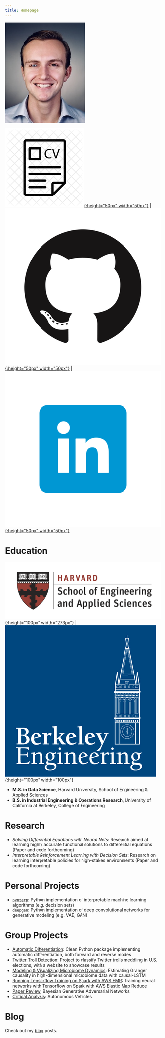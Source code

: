 ```yaml
---
title: Homepage
---
```


<!--
{:.no_toc}
*  
{: toc} -->

![headshot](pics/headshot.jpg)

[![resume](pics/resume-cv-logo.png){:height="50px" width="50px"}](http://dylanrandle.github.io/DylanRandleResume.pdf) | [![gitlogo](pics/GitHub-Mark.png){:height="50px" width="50px"}](https://github.com/dylanrandle) | [![linkedinlogo](pics/linkedin.png){:height="50px" width="50px"}](https://linkedin.com/in/dylanrandle/)

# Education

![harvard](pics/SEASLogo.png){:height="100px" width="273px"} | ![berkeley](pics/berkeley-engineering-logo.jpg){:height="100px" width="100px"}

- **M.S. in Data Science**, Harvard University, School of Engineering & Applied Sciences
- **B.S. in Industrial Engineering & Operations Research**, University of California at Berkeley, College of Engineering

# Research
- *Solving Differential Equations with Neural Nets*: Research aimed at learning highly accurate functional solutions to differential equations (Paper and code forthcoming)
- *Interpretable Reinforcement Learning with Decision Sets*: Research on learning interpretable policies for high-stakes environments (Paper and code forthcoming)

# Personal Projects
- [`pynterp`](https://github.com/dylanrandle/pynterp): Python implementation of interpretable machine learning algorithms (e.g. decision sets)
- [`deepgen`](https://github.com/dylanrandle/deepgen): Python implementation of deep convolutional networks for generative modeling (e.g. VAE, GAN)

# Group Projects
- [Automatic Differentiation](https://github.com/dylanrandle/autograd): Clean Python package implementing automatic differentiation, both forward and reverse modes
- [Twitter Troll Detection](https://dylanrandle.github.io/troll_classification): Project to classify Twitter trolls meddling in U.S. elections, with a website to showcase results
- [Modeling & Visualizing Microbiome Dynamics](https://github.com/dylanrandle/microbiome): Estimating Granger causality in high-dimensional microbiome data with causal-LSTM
- [Running Tensorflow Training on Spark with AWS EMR](https://github.com/dylanrandle/spark-tensorflow): Training neural networks with Tensorflow on Spark with AWS Elastic Map Reduce
- [Paper Review](bayesgan.md): Bayesian Generative Adversarial Networks
- [Critical Analysis](safe_avs.md): Autonomous Vehicles

# Blog
Check out my [blog](https://dylanrandle.github.io/blog.html) posts.
